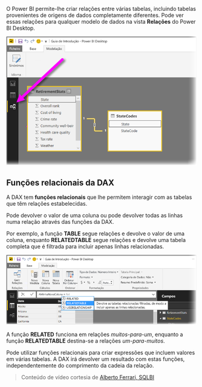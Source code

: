 O Power BI permite-lhe criar relações entre várias tabelas, incluindo tabelas provenientes de origens de dados completamente diferentes. Pode ver essas relações para qualquer modelo de dados na vista **Relações** do Power BI Desktop.

![](media/7-5-table-relationships-and-dax/dax-relationships_1.png)

## <a name="dax-relational-functions"></a>Funções relacionais da DAX
A DAX tem **funções relacionais** que lhe permitem interagir com as tabelas que têm relações estabelecidas.

Pode devolver o valor de uma coluna ou pode devolver todas as linhas numa relação através das funções da DAX.

Por exemplo, a função **TABLE** segue relações e devolve o valor de uma coluna, enquanto **RELATEDTABLE** segue relações e devolve uma tabela completa que é filtrada para incluir apenas linhas relacionadas.

![](media/7-5-table-relationships-and-dax/dax-relationships_2.png)

A função **RELATED** funciona em relações *muitos-para-um*, enquanto a função **RELATEDTABLE** destina-se a relações *um-para-muitos*.

Pode utilizar funções relacionais para criar expressões que incluem valores em várias tabelas. A DAX irá devolver um resultado com estas funções, independentemente do comprimento da cadeia da relação.

> Conteúdo de vídeo cortesia de [Alberto Ferrari, SQLBI](http://www.sqlbi.com/learning-dax/?utm_source=powerbi&utm_medium=marketing&utm_campaign=after-summit)
> 
> 


